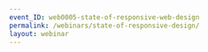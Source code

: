 ```yaml
---
event_ID: web0005-state-of-responsive-web-design
permalink: /webinars/state-of-responsive-design/
layout: webinar
---
```

